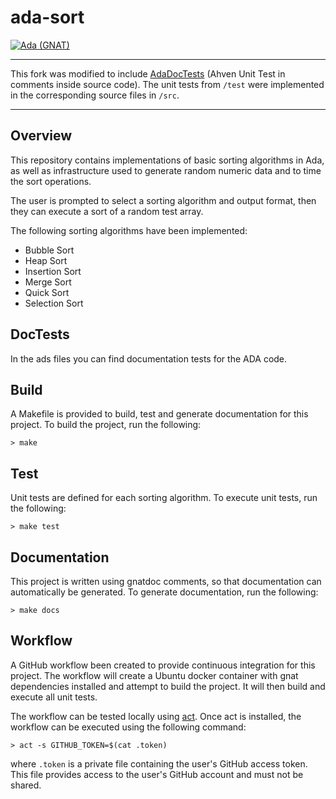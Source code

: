 # ada-sort

[![Ada (GNAT)](https://github.com/AdmaJonse/ada-sort/actions/workflows/ada.yml/badge.svg?branch=main)](https://github.com/AdmaJonse/ada-sort/actions/workflows/ada.yml)

------
This fork was modified to include [AdaDocTests](https://github.com/t0mbrn/adadoctest/) (Ahven Unit Test in comments inside source code).
The unit tests from `/test` were implemented in the corresponding source files in `/src`.

------

## Overview
This repository contains implementations of basic sorting algorithms in Ada, as well as infrastructure used to generate random numeric data and to time the sort operations.

The user is prompted to select a sorting algorithm and output format, then they can execute a sort of a random test array.

The following sorting algorithms have been implemented:
* Bubble Sort
* Heap Sort
* Insertion Sort
* Merge Sort
* Quick Sort
* Selection Sort

## DocTests

In the ads files you can find documentation tests for the ADA code.

## Build

A Makefile is provided to build, test and generate documentation for this project. To build the project, run the following:

```
> make
```

## Test

Unit tests are defined for each sorting algorithm. To execute unit tests, run the following:

```
> make test
```

## Documentation

This project is written using gnatdoc comments, so that documentation can automatically be generated. To generate documentation, run the following:

```
> make docs
```

## Workflow

A GitHub workflow been created to provide continuous integration for this project. The workflow will create a Ubuntu docker container with gnat dependencies installed and attempt to build the project. It will then build and execute all unit tests.

The workflow can be tested locally using [act](https://github.com/nektos/act). Once act is installed, the workflow can be executed using the following command:

```
> act -s GITHUB_TOKEN=$(cat .token)
```

where `.token` is a private file containing the user's GitHub access token. This file provides access to the user's GitHub account and must not be shared.

